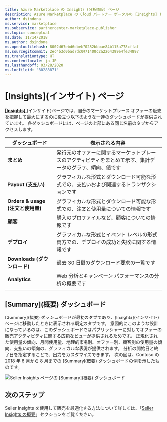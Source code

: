 ```yaml
---
title: Azure Marketplace の Insights (分析情報) ページ
description: Azure Marketplace の Cloud パートナー ポータルの [Insights] (分析情報) ページに関する概要です。
author: dsindona
ms.service: marketplace
ms.subservice: partnercenter-marketplace-publisher
ms.topic: conceptual
ms.date: 11/14/2018
ms.author: dsindona
ms.openlocfilehash: 8002d67ebd6dbeb70282bbbae84b115a778cffaf
ms.sourcegitcommit: 2ec4b3d0bad7dc0071400c2a2264399e4fe34897
ms.translationtype: HT
ms.contentlocale: ja-JP
ms.lasthandoff: 03/28/2020
ms.locfileid: "80288871"
---
```

# <a name="insights-page"></a>[Insights]\(インサイト\) ページ

[ **[Insights]** ](https://cloudpartner.azure.com/#insights) (インサイト)ページでは、自分のマーケットプレース オファーの販売を把握して最大にするのに役立つ以下のような一連のダッシュボードが提供されています。  各ダッシュボードには、ページの上部にある同じ名前のタブからアクセスします。


|  **ダッシュボード**    |  **表示される内容**               |
|  -------------    |  ---------------------               |
| **まとめ**       | 発行元のオファーに関するマーケットプレースのアクティビティをまとめて示す、集計データのグラフ、傾向、値です |
| **Payout (支払い)**        | グラフィカルな形式とダウンロード可能な形式での、支払いおよび関連するトランザクションです |
| **Orders & usage (注文と使用量)** | グラフィカルな形式とダウンロード可能な形式での、注文と使用量についての情報です |
| **顧客**      | 購入のプロファイルなど、顧客についての情報です |
| **デプロイ**    | グラフィカルな形式とイベント レベルの形式両方での、デプロイの成功と失敗に関する情報です |
| **Downloads (ダウンロード)**     | 過去 30 日間のダウンロード要求の一覧です |
| **Analytics**     | Web 分析とキャンペーン パフォーマンスの分析の概要です |
|  |  |


## <a name="summary-dashboard"></a>[Summary]\(概要\) ダッシュボード
[Summary]\(概要\) ダッシュボードが最初のタブであり、[Insights]\(インサイト\) ページに移動したときに表示される既定のタブです。  意図的にこのような設計になっているのは、このダッシュボードではパブリッシャーに対してオファーの販売アクティビティに関する広範なビューが提供されるためです。  正規化された使用量の傾向、月間使用量、地理的市場別、オファー別、顧客別の使用量の傾向、支払いの傾向の、グラフィカルな表現が提供されます。  分析の開始日と終了日を指定することで、出力をカスタマイズできます。  次の図は、Contoso の 2018 年 6 月から 8 月までの [Summary]\(概要\) ダッシュボードの例を示したものです。

![Seller Insights ページの [Summary]\(概要\) ダッシュボード](./media/insights-page1.png)


## <a name="next-steps"></a>次のステップ

Seller Insights を使用して販売を最適化する方法について詳しくは、「[Seller Insights の概要](./../../cloud-partner-portal-orig/si-getting-started.md)」セクションをご覧ください。

